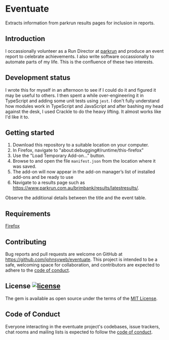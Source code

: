 # Eventuate

Extracts information from parkrun results pages for inclusion in reports.

## Introduction

I occassionally volunteer as a Run Director at [parkrun](https://parkrun.com.au/) and produce an event report to celebrate achievements. I also write software occassionally to automate parts of my life. This is the confluence of these two interests.

## Development status

I wrote this for myself in an afternoon to see if I could do it and figured it may be useful to others. I then spent a while over-engineering it in TypeScript and adding some unit tests using `jest`. I don't fully understand how modules work in TypeScript and JavaScript and after bashing my head against the desk, I used Crackle to do the heavy lifting. It almost works like I'd like it to.

## Getting started

1. Download this repository to a suitable location on your computer.
1. In Firefox, navigate to "about:debugging#/runtime/this-firefox"
1. Use the "Load Temporary Add-on..." button.
1. Browse to and open the file `manifest.json` from the location where it was saved.
1. The add-on will now appear in the add-on manager’s list of installed add-ons and be ready to use
1. Navigate to a results page such as <https://www.parkrun.com.au/brimbank/results/latestresults/>.

Observe the additional details between the title and the event table.

## Requirements

[Firefox](https://mozilla.org/firefox)

## Contributing

Bug reports and pull requests are welcome on GitHub at
<https://github.com/johnsyweb/eventuate>. This project is intended to be a
safe, welcoming space for collaboration, and contributors are expected to adhere
to the [code of
conduct](https://github.com/johnsyweb/eventuate/blob/main/CODE_OF_CONDUCT.md).

## License [![license](https://img.shields.io/github/license/mashape/apistatus.svg?style=flat-square)](https://github.com/johnsyweb/eventuate/blob/HEAD/LICENSE.txt)

The gem is available as open source under the terms of the [MIT License](https://opensource.org/licenses/MIT).

## Code of Conduct

Everyone interacting in the eventuate project's codebases, issue trackers, chat
rooms and mailing lists is expected to follow the [code of
conduct](https://github.com/johnsyweb/eventuate/blob/main/CODE_OF_CONDUCT.md).
